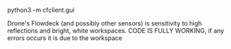 python3 -m cfclient.gui

Drone's Flowdeck (and possibly other sensors) is sensitivity to high reflections and bright, white workspaces.
CODE IS FULLY WORKING, if any errors occurs it is due to the workspace 